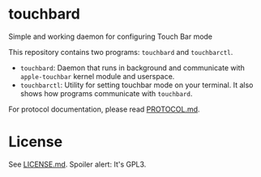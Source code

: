 # touchbard
Simple and working daemon for configuring Touch Bar mode

This repository contains two programs: `touchbard` and `touchbarctl`.

 * `touchbard`: Daemon that runs in background and communicate with `apple-touchbar` kernel module and userspace.
 * `touchbarctl`: Utility for setting touchbar mode on your terminal. It also shows how programs communicate with `touchbard`.

For protocol documentation, please read [PROTOCOL.md](PROTOCOL.md).

# License
See [LICENSE.md](LICENSE.md). Spoiler alert: It's GPL3.
